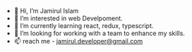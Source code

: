 - 👋 Hi, I’m Jamirul Islam
- 👀 I’m interested in web Develpoment.
- 🌱 I’m currently learning react, redux, typescript.
- 💞️ I’m looking for working with a team to enhance my skills.
- 📫 reach me - jamirul.developer@gmail.com

